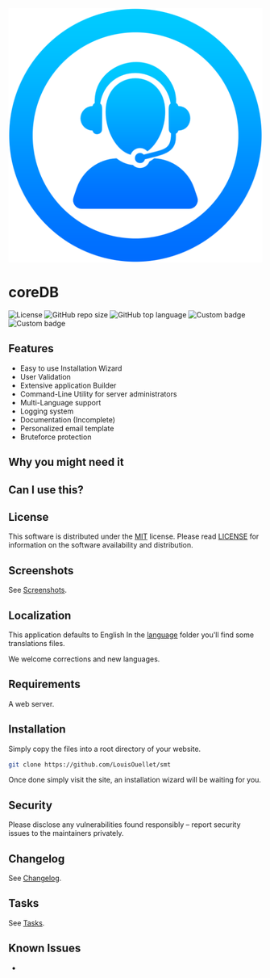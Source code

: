 ![STM](/dist/img/logo.png)

# coreDB
![License](https://img.shields.io/github/license/LaswitchTech/coreDB?style=for-the-badge)
![GitHub repo size](https://img.shields.io/github/repo-size/LaswitchTech/coreDB?style=for-the-badge&logo=github)
![GitHub top language](https://img.shields.io/github/languages/top/LaswitchTech/coreDB?style=for-the-badge)
![Custom badge](https://img.shields.io/endpoint?style=for-the-badge&url=https%3A%2F%2Fraw.githubusercontent.com%2FLaswitchTech%2FcoreDB%2Fdev%2Fdist%2Fdata%2Fversion.json)
![Custom badge](https://img.shields.io/endpoint?style=for-the-badge&url=https%3A%2F%2Fraw.githubusercontent.com%2FLaswitchTech%2FcoreDB%2Fdev%2Fdist%2Fdata%2Fbuild.json)

## Features
 - Easy to use Installation Wizard
 - User Validation
 - Extensive application Builder
 - Command-Line Utility for server administrators
 - Multi-Language support
 - Logging system
 - Documentation (Incomplete)
 - Personalized email template
 - Bruteforce protection

## Why you might need it


## Can I use this?


## License
This software is distributed under the [MIT](https://en.wikipedia.org/wiki/MIT_License) license. Please read [LICENSE](LICENSE) for information on the software availability and distribution.

## Screenshots
See [Screenshots](screenshots).

## Localization
This application defaults to English In the [language](dist/languages/) folder you'll find some translations files.

We welcome corrections and new languages.

## Requirements
A web server.

## Installation
Simply copy the files into a root directory of your website.

```sh
git clone https://github.com/LouisOuellet/smt
```

Once done simply visit the site, an installation wizard will be waiting for you.

## Security
Please disclose any vulnerabilities found responsibly – report security issues to the maintainers privately.

## Changelog
See [Changelog](CHANGELOG.md).

## Tasks
See [Tasks](TASKS.md).

## Known Issues

 *